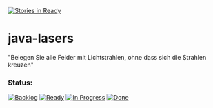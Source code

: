 [![Stories in Ready](https://badge.waffle.io/schulkrams/java-lasers.png?label=ready&title=Ready)](https://waffle.io/schulkrams/java-lasers)
# java-lasers 
"Belegen Sie alle Felder mit Lichtstrahlen, ohne dass sich die Strahlen kreuzen"

### Status:
[![Backlog](https://badge.waffle.io/schulkrams/java-lasers.svg?label=backlog&title=Backlog)](http://waffle.io/schulkrams/java-lasers) 
[![Ready](https://badge.waffle.io/schulkrams/java-lasers.svg?label=ready&title=Ready)](http://waffle.io/schulkrams/java-lasers) 
[![In Progress](https://badge.waffle.io/schulkrams/java-lasers.svg?label=in%20progress&title=In%20Progress)](http://waffle.io/schulkrams/java-lasers) 
[![Done](https://badge.waffle.io/schulkrams/java-lasers.svg?label=done&title=Done)](http://waffle.io/schulkrams/java-lasers) 
